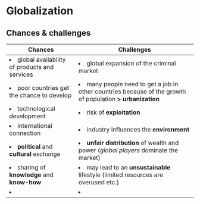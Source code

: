 # Globalization

## Chances & challenges

| Chances | Challenges |
| --- | --- |
| <li>global availability of products and services</li> | <li>global expansion of the criminal market</li> |
| <li>poor countries get the chance to develop</li> | <li>many people need to get a job in other countries because of the growth of population **> urbanization**</li> |
| <li>technological development</li> | <li>risk of **exploitation**</li> |
| <li>international connection</li> | <li>industry influences the **environment**</li> |
| <li>**political** and **cultural** exchange</li> | <li>**unfair distribution** of wealth and power (*global players* dominate the market)</li> |
| <li>sharing of **knowledge** and **know-how**</li> | <li>may lead to an **unsustainable** lifestyle (limited resources are overused etc.)</li> |
| <li></li> | <li></li> |


<!--stackedit_data:
eyJoaXN0b3J5IjpbLTIwOTc0NTk4ODVdfQ==
-->